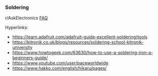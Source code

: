 ### Soldering


r/AskElectronics [FAQ](https://www.reddit.com/r/AskElectronics/wiki/soldering/)


Hyperlinks:

- https://learn.adafruit.com/adafruit-guide-excellent-soldering/tools
- https://kitronik.co.uk/blogs/resources/soldering-school-kitronik-university
- https://www.howtogeek.com/63630/how-to-use-a-soldering-iron-a-beginners-guide/
- https://www.youtube.com/user/paceworldwide
- https://www.hakko.com/english/hikaru/pages/
